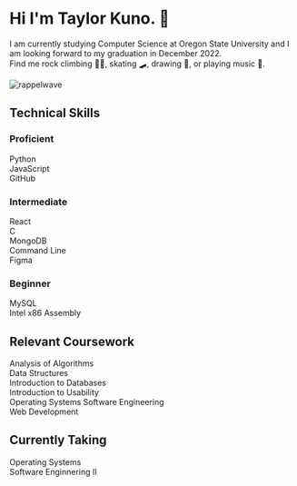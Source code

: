 
# Hi I'm Taylor Kuno. 👋 

I am currently studying Computer Science at Oregon State University and I am looking forward to my graduation in December 2022.  
Find me rock climbing 🧗‍♀️, skating 🛹, drawing 🎨, or playing music 🎸. 

![rappelwave](https://user-images.githubusercontent.com/81701757/173610483-abb259b5-0c72-4744-a673-fe52b3d4fc03.gif)  

## Technical Skills  
### Proficient  
Python  
JavaScript  
GitHub  
### Intermediate  
React  
C  
MongoDB  
Command Line  
Figma  

### Beginner  
MySQL  
Intel x86 Assembly

## Relevant Coursework  
Analysis of Algorithms  
Data Structures  
Introduction to Databases  
Introduction to Usability  
Operating Systems
Software Engineering  
Web Development  

## Currently Taking  
Operating Systems  
Software Enginnering II  
